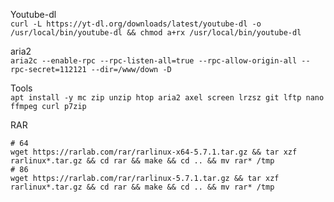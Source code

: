 Youtube-dl   
`curl -L https://yt-dl.org/downloads/latest/youtube-dl -o /usr/local/bin/youtube-dl && chmod a+rx /usr/local/bin/youtube-dl`

aria2   
`aria2c --enable-rpc --rpc-listen-all=true --rpc-allow-origin-all --rpc-secret=112121 --dir=/www/down -D`

Tools  
`apt install -y mc zip unzip htop aria2 axel screen lrzsz git lftp nano ffmpeg curl p7zip`

RAR  
```
# 64
wget https://rarlab.com/rar/rarlinux-x64-5.7.1.tar.gz && tar xzf rarlinux*.tar.gz && cd rar && make && cd .. && mv rar* /tmp 
# 86
wget https://rarlab.com/rar/rarlinux-5.7.1.tar.gz && tar xzf rarlinux*.tar.gz && cd rar && make && cd .. && mv rar* /tmp
```
